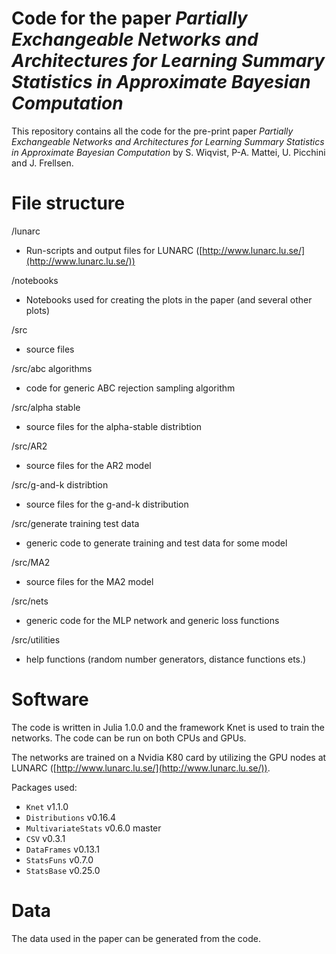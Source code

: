 # Code for the paper *Partially Exchangeable Networks and Architectures for Learning Summary Statistics in Approximate Bayesian Computation*

This repository contains all the code for the pre-print paper *Partially Exchangeable Networks and Architectures for Learning Summary Statistics in Approximate Bayesian Computation* by S. Wiqvist, P-A. Mattei, U. Picchini and J. Frellsen.

# File structure

/lunarc

* Run-scripts and output files for LUNARC ([http://www.lunarc.lu.se/](http://www.lunarc.lu.se/))

/notebooks

* Notebooks used for creating the plots in the paper (and several other plots)

/src

* source files

/src/abc algorithms

* code for generic ABC rejection sampling algorithm

/src/alpha stable

* source files for the alpha-stable distribtion

/src/AR2

* source files for the AR2 model

/src/g-and-k distribtion

* source files for the g-and-k distribution

/src/generate training test data  

* generic code to generate training and test data for some model

/src/MA2

* source files for the MA2 model

/src/nets

* generic code for the MLP network and generic loss functions

/src/utilities

* help functions (random number generators, distance functions ets.)


# Software

The code is written in Julia 1.0.0 and the framework Knet is used to train the networks. The code can be run on both CPUs and GPUs.

The networks are trained on a Nvidia K80 card by utilizing the GPU nodes at LUNARC ([http://www.lunarc.lu.se/](http://www.lunarc.lu.se/)).

Packages used:

* `Knet` v1.1.0
* `Distributions` v0.16.4
* `MultivariateStats` v0.6.0 master
* `CSV` v0.3.1
* `DataFrames` v0.13.1
* `StatsFuns` v0.7.0
* `StatsBase` v0.25.0

# Data

The data used in the paper can be generated from the code.
